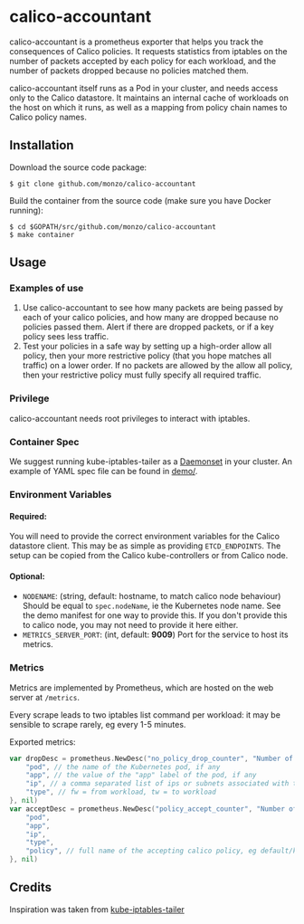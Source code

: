 # calico-accountant

calico-accountant is a prometheus exporter that helps you track the consequences of Calico policies. It requests
statistics from iptables on the number of packets accepted by each policy for each workload, and the number of packets 
dropped because no policies matched them.

calico-accountant itself runs as a Pod in your cluster, and needs access only to the Calico datastore. It maintains an
internal cache of workloads on the host on which it runs, as well as a mapping from policy chain names to Calico policy
names.

## Installation

Download the source code package:
```shell
$ git clone github.com/monzo/calico-accountant
```

Build the container from the source code (make sure you have Docker running):
```shell
$ cd $GOPATH/src/github.com/monzo/calico-accountant
$ make container
```

## Usage 

### Examples of use
1. Use calico-accountant to see how many packets are being passed by each of your calico policies, and how many are dropped because no policies passed them.
Alert if there are dropped packets, or if a key policy sees less traffic.
2. Test your policies in a safe way by setting up a high-order allow all policy, then your more restrictive policy (that you hope matches all traffic) on a lower
order. If no packets are allowed by the allow all policy, then your restrictive policy must fully specify all required traffic.

### Privilege
calico-accountant needs root privileges to interact with iptables.

### Container Spec
We suggest running kube-iptables-tailer as a [Daemonset](https://kubernetes.io/docs/concepts/workloads/controllers/daemonset/) in your cluster. An example of YAML spec file can be found in [demo/](demo/).

### Environment Variables 

#### Required: 
You will need to provide the correct environment variables for the Calico datastore client. This may be as simple as
providing `ETCD_ENDPOINTS`. The setup can be copied from the Calico kube-controllers or from Calico node.

#### Optional:
* `NODENAME`: (string, default: hostname, to match calico node behaviour) Should be equal to `spec.nodeName`, ie the Kubernetes node name. 
See the demo manifest for one way to provide this. If you don't provide this to calico node, you may not need to provide it here either.
* `METRICS_SERVER_PORT`: (int, default: **9009**) Port for the service to host its metrics.

### Metrics 
Metrics are implemented by Prometheus, which are hosted on the web server at `/metrics`. 

Every scrape leads to two iptables list command per workload: it may be sensible to scrape rarely, eg every 1-5 minutes.

Exported metrics:
```go
var dropDesc = prometheus.NewDesc("no_policy_drop_counter", "Number of packets dropped to/from a workload because no policies matched them", []string{
	"pod", // the name of the Kubernetes pod, if any
	"app", // the value of the "app" label of the pod, if any
	"ip", // a comma separated list of ips or subnets associated with the workload
	"type", // fw = from workload, tw = to workload
}, nil)
var acceptDesc = prometheus.NewDesc("policy_accept_counter", "Number of packets accepted by a policy on a workload", []string{
	"pod",
	"app",
	"ip",
	"type",
	"policy", // full name of the accepting calico policy, eg default/knp.default.foo
}, nil)
```

## Credits

Inspiration was taken from [kube-iptables-tailer](https://github.com/box/kube-iptables-tailer)
